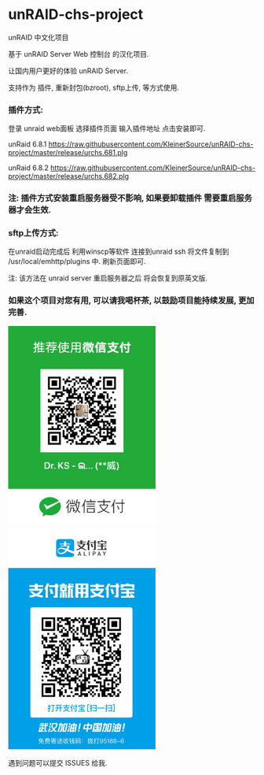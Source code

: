 # unRAID-chs-project
unRAID 中文化项目

基于 unRAID Server Web 控制台 的汉化项目.

让国内用户更好的体验 unRAID Server.

支持作为 插件, 重新封包(bzroot), sftp上传, 等方式使用.

### 插件方式:
登录 unraid web面板 选择插件页面
输入插件地址  点击安装即可.

unRaid 6.8.1
https://raw.githubusercontent.com/KleinerSource/unRAID-chs-project/master/release/urchs.681.plg

unRaid 6.8.2 
https://raw.githubusercontent.com/KleinerSource/unRAID-chs-project/master/release/urchs.682.plg

### 注: 插件方式安装重启服务器受不影响, 如果要卸载插件 需要重启服务器才会生效.

### sftp上传方式:
在unraid启动完成后 利用winscp等软件 连接到unraid ssh 将文件复制到 /usr/local/emhttp/plugins 中. 刷新页面即可.

注: 该方法在 unraid server 重启服务器之后 将会恢复到原英文版.

### 如果这个项目对您有用, 可以请我喝杯茶, 以鼓励项目能持续发展, 更加完善.
<img src="https://github.com/KleinerSource/OpenWrt-CI/blob/master/files/aa758aba2fc7e60907fd3f6012b4eef.jpg?raw=true" width="300">
<img src="https://github.com/KleinerSource/OpenWrt-CI/blob/master/files/fec628a827f9273fde43a928a06e48e.jpg?raw=true" width="300">

遇到问题可以提交 ISSUES 给我.
